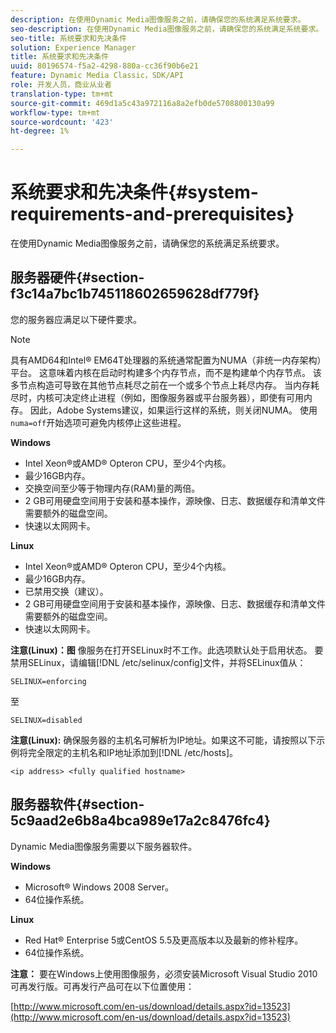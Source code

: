 ```yaml
---
description: 在使用Dynamic Media图像服务之前，请确保您的系统满足系统要求。
seo-description: 在使用Dynamic Media图像服务之前，请确保您的系统满足系统要求。
seo-title: 系统要求和先决条件
solution: Experience Manager
title: 系统要求和先决条件
uuid: 80196574-f5a2-4298-880a-cc36f90b6e21
feature: Dynamic Media Classic，SDK/API
role: 开发人员，商业从业者
translation-type: tm+mt
source-git-commit: 469d1a5c43a972116a8a2efb0de5708800130a99
workflow-type: tm+mt
source-wordcount: '423'
ht-degree: 1%

---
```



# 系统要求和先决条件{#system-requirements-and-prerequisites}

在使用Dynamic Media图像服务之前，请确保您的系统满足系统要求。

## 服务器硬件{#section-f3c14a7bc1b745118602659628df779f}

您的服务器应满足以下硬件要求。

>[!NOTE]
>
>具有AMD64和Intel® EM64T处理器的系统通常配置为NUMA（非统一内存架构）平台。 这意味着内核在启动时构建多个内存节点，而不是构建单个内存节点。 该多节点构造可导致在其他节点耗尽之前在一个或多个节点上耗尽内存。 当内存耗尽时，内核可决定终止进程（例如，图像服务器或平台服务器），即使有可用内存。 因此，Adobe Systems建议，如果运行这样的系统，则关闭NUMA。 使用`numa=off`开始选项可避免内核停止这些进程。

**Windows**

* Intel Xeon®或AMD® Opteron CPU，至少4个内核。
* 最少16GB内存。
* 交换空间至少等于物理内存(RAM)量的两倍。
* 2 GB可用硬盘空间用于安装和基本操作，源映像、日志、数据缓存和清单文件需要额外的磁盘空间。
* 快速以太网网卡。

**Linux**

* Intel Xeon®或AMD® Opteron CPU，至少4个内核。
* 最少16GB内存。
* 已禁用交换（建议）。
* 2 GB可用硬盘空间用于安装和基本操作，源映像、日志、数据缓存和清单文件需要额外的磁盘空间。
* 快速以太网网卡。

**注意(Linux)：图** 像服务在打开SELinux时不工作。此选项默认处于启用状态。 要禁用SELinux，请编辑[!DNL /etc/selinux/config]文件，并将SELinux值从：

`SELINUX=enforcing`

至

`SELINUX=disabled`

**注意(Linux):** 确保服务器的主机名可解析为IP地址。如果这不可能，请按照以下示例将完全限定的主机名和IP地址添加到[!DNL /etc/hosts]。

`<ip address> <fully qualified hostname>`

## 服务器软件{#section-5c9aad2e6b8a4bca989e17a2c8476fc4}

Dynamic Media图像服务需要以下服务器软件。

**Windows**

* Microsoft® Windows 2008 Server。
* 64位操作系统。

**Linux**

* Red Hat® Enterprise 5或CentOS 5.5及更高版本以及最新的修补程序。
* 64位操作系统。

**注意：** 要在Windows上使用图像服务，必须安装Microsoft Visual Studio 2010可再发行版。可再发行产品可在以下位置使用：

[http://www.microsoft.com/en-us/download/details.aspx?id=13523](http://www.microsoft.com/en-us/download/details.aspx?id=13523)

